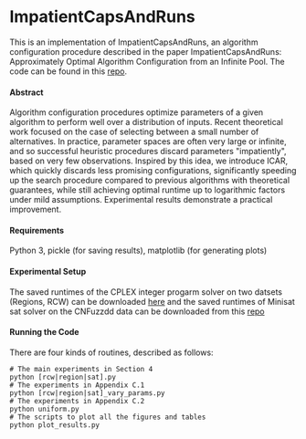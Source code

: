 # ImpatientCapsAndRuns
This is an implementation of ImpatientCapsAndRuns, an algorithm configuration procedure described in the paper ImpatientCapsAndRuns: Approximately Optimal Algorithm Configuration from an Infinite Pool. The code can be found in this [repo](https://github.com/deepmind/leaps-and-bounds).

#### Abstract 
Algorithm configuration procedures optimize parameters of a given algorithm to perform well over a distribution of inputs. Recent theoretical work focused on the case of selecting between a small number of alternatives. In practice, parameter spaces are often very large or infinite, and so successful heuristic procedures discard parameters "impatiently", based on very few observations. Inspired by this idea, we introduce ICAR, which quickly discards less promising configurations, significantly speeding up the search procedure compared to previous algorithms with theoretical guarantees, while still achieving optimal runtime up to logarithmic factors under mild assumptions. Experimental results demonstrate a practical improvement.

#### Requirements
Python 3, pickle (for saving results), matplotlib (for generating plots)  

#### Experimental Setup
The saved runtimes of the CPLEX integer progarm solver on two datsets (Regions, RCW) can be downloaded [here](https://www.cs.ubc.ca/~drgraham/datasets.html) and the saved runtimes of Minisat sat solver on the CNFuzzdd data can be downloaded from this [repo](https://github.com/deepmind/leaps-and-bounds)

#### Running the Code
There are four kinds of routines, described as follows:
```
# The main experiments in Section 4
python [rcw|region|sat].py
# The experiments in Appendix C.1
python [rcw|region|sat]_vary_params.py
# The experiments in Appendix C.2
python uniform.py
# The scripts to plot all the figures and tables
python plot_results.py
``` 

